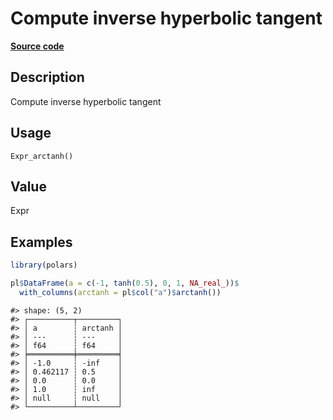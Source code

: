 

# Compute inverse hyperbolic tangent

[**Source code**](https://github.com/pola-rs/r-polars/tree/d562252dbb77de7e06ca3e6150d74a2c709763bc/R/after-wrappers.R#L20)

## Description

Compute inverse hyperbolic tangent

## Usage

<pre><code class='language-R'>Expr_arctanh()
</code></pre>

## Value

Expr

## Examples

``` r
library(polars)

pl$DataFrame(a = c(-1, tanh(0.5), 0, 1, NA_real_))$
  with_columns(arctanh = pl$col("a")$arctanh())
```

    #> shape: (5, 2)
    #> ┌──────────┬─────────┐
    #> │ a        ┆ arctanh │
    #> │ ---      ┆ ---     │
    #> │ f64      ┆ f64     │
    #> ╞══════════╪═════════╡
    #> │ -1.0     ┆ -inf    │
    #> │ 0.462117 ┆ 0.5     │
    #> │ 0.0      ┆ 0.0     │
    #> │ 1.0      ┆ inf     │
    #> │ null     ┆ null    │
    #> └──────────┴─────────┘
